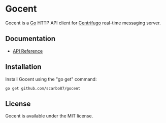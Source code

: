 Gocent
======

Gocent is a [Go](http://golang.org/) HTTP API client for [Centrifugo](https://github.com/centrifugal/centrifugo) real-time messaging server.

Documentation
-------------

- [API Reference](http://godoc.org/github.com/centrifugal/gocent)

Installation
------------

Install Gocent using the "go get" command:

```
go get github.com/scarbo87/gocent
```

License
-------

Gocent is available under the MIT license.

